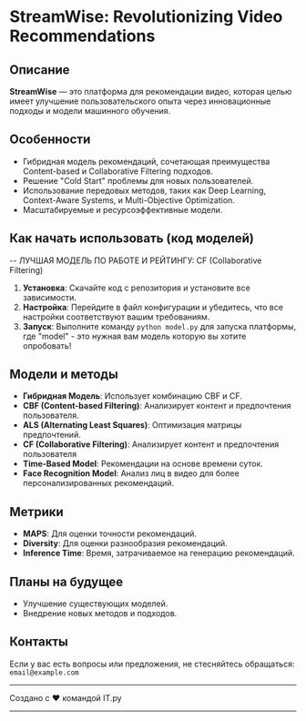 # StreamWise: Revolutionizing Video Recommendations

## Описание

**StreamWise** — это платформа для рекомендации видео, которая целью имеет улучшение пользовательского опыта через инновационные подходы и модели машинного обучения.

## Особенности

- Гибридная модель рекомендаций, сочетающая преимущества Content-based и Collaborative Filtering подходов.
- Решение "Cold Start" проблемы для новых пользователей.
- Использование передовых методов, таких как Deep Learning, Context-Aware Systems, и Multi-Objective Optimization.
- Масштабируемые и ресурсоэффективные модели.

## Как начать использовать (код моделей)
-- ЛУЧШАЯ МОДЕЛЬ ПО РАБОТЕ И РЕЙТИНГУ: CF (Collaborative Filtering)

1. **Установка**: Скачайте код с репозитория и установите все зависимости.
2. **Настройка**: Перейдите в файл конфигурации и убедитесь, что все настройки соответствуют вашим требованиям.
3. **Запуск**: Выполните команду `python model.py` для запуска платформы, где "model" - это нужная вам модель которую вы хотите опробовать!

## Модели и методы

- **Гибридная Модель**: Использует комбинацию CBF и CF.
- **CBF (Content-based Filtering)**: Анализирует контент и предпочтения пользователя.
- **ALS (Alternating Least Squares)**: Оптимизация матрицы предпочтений.
- **CF (Collaborative Filtering)**: Анализирует контент и предпочтения пользователя
- **Time-Based Model**: Рекомендации на основе времени суток.
- **Face Recognition Model**: Анализ лиц в видео для более персонализированных рекомендаций.

## Метрики

- **MAPS**: Для оценки точности рекомендаций.
- **Diversity**: Для оценки разнообразия рекомендаций.
- **Inference Time**: Время, затрачиваемое на генерацию рекомендаций.

## Планы на будущее

- Улучшение существующих моделей.
- Внедрение новых методов и подходов.

## Контакты

Если у вас есть вопросы или предложения, не стесняйтесь обращаться: `email@example.com`

---

Создано с ❤️ командой IT.py

---
